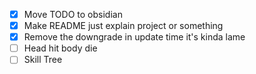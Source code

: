 - [x] Move TODO to obsidian
- [x] Make README just explain project or something
- [x] Remove the downgrade in update time it's kinda lame
- [ ] Head hit body die
- [ ] Skill Tree